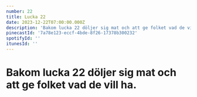 ```yaml
---
number: 22
title: Lucka 22
date: 2023-12-22T07:00:00.000Z
description: 'Bakom lucka 22 döljer sig mat och att ge folket vad de vill ha.'
pinecastId: '7a78e123-eccf-4bde-8f26-17378b300232'
spotifyId: ''
itunesId: ''
---
```


# Bakom lucka 22 döljer sig mat och att ge folket vad de vill ha.
